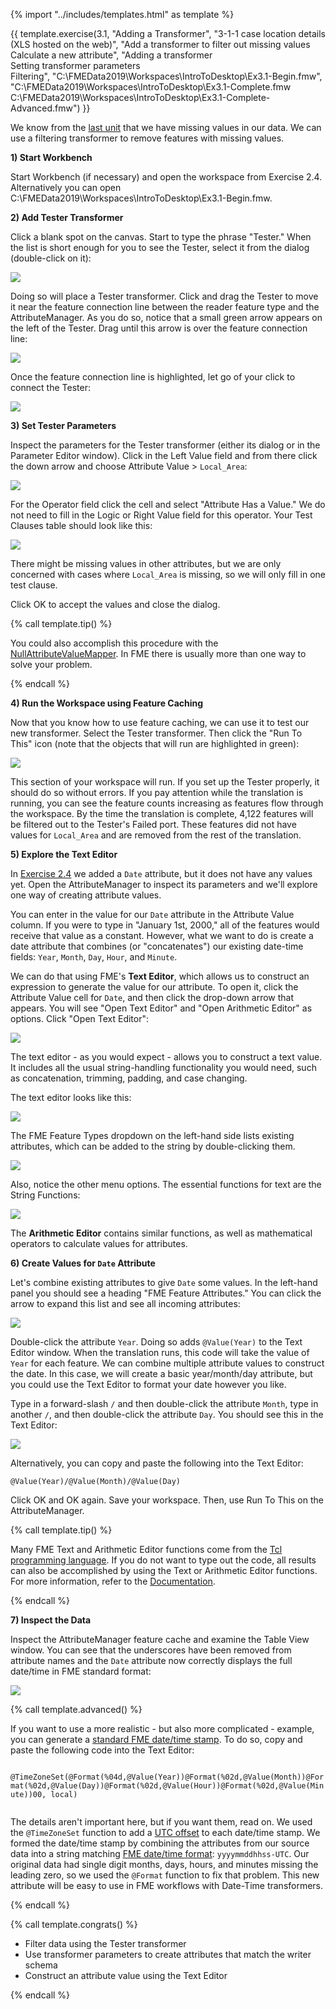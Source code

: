 {% import "../includes/templates.html" as template %}

{{ template.exercise(3.1,
               "Adding a Transformer",
               "3-1-1 case location details (XLS hosted on the web)",
               "Add a transformer to filter out missing values<br>Calculate a new attribute",
               "Adding a transformer<br>Setting transformer parameters<br>Filtering",
               "C:\\FMEData2019\\Workspaces\\IntroToDesktop\\Ex3.1-Begin.fmw",
               "C:\\FMEData2019\\Workspaces\\IntroToDesktop\\Ex3.1-Complete.fmw<br>
               C:\\FMEData2019\\Workspaces\\IntroToDesktop\\Ex3.1-Complete-Advanced.fmw")
}}

We know from the [last unit](..\2.translations\2.05.ex2.2.md) that we have missing values in our data. We can use a filtering transformer to remove features with missing values.

**1) Start Workbench**

Start Workbench (if necessary) and open the workspace from Exercise 2.4. Alternatively you can open C:\\FMEData2019\\Workspaces\\IntroToDesktop\\Ex3.1-Begin.fmw.

**2) Add Tester Transformer**

Click a blank spot on the canvas. Start to type the phrase "Tester." When the list is short enough for you to see the Tester, select it from the dialog (double-click on it):

![](./Images/tester-quick-add.png)

Doing so will place a Tester transformer. Click and drag the Tester to move it near the feature connection line between the reader feature type and the AttributeManager. As you do so, notice that a small green arrow appears on the left of the Tester. Drag until this arrow is over the feature connection line:

![](./Images/tester-drag.png)

Once the feature connection line is highlighted, let go of your click to connect the Tester:

![](./Images/tester.png)

**3) Set Tester Parameters**

Inspect the parameters for the Tester transformer (either its dialog or in the Parameter Editor window). Click in the Left Value field and from there click the down arrow and choose Attribute Value &gt; `Local_Area`:

![](./Images/tester-left.png)

For the Operator field click the cell and select "Attribute Has a Value." We do not need to fill in the Logic or Right Value field for this operator. Your Test Clauses table should look like this:

![](./Images/tester-operator.png)

There might be missing values in other attributes, but we are only concerned with cases where `Local_Area` is missing, so we will only fill in one test clause.

Click OK to accept the values and close the dialog.

{% call template.tip() %}

<p>
  You could also accomplish this procedure with the <a href="http://docs.safe.com/fme/html/FME_Desktop_Documentation/FME_Transformers/Transformers/nullattributemapper.htm">NullAttributeValueMapper</a>. In FME there is usually more than one way to solve your problem.
</p>

{% endcall %}

**4) Run the Workspace using Feature Caching**

Now that you know how to use feature caching, we can use it to test our new transformer. Select the Tester transformer. Then click the "Run To This" icon (note that the objects that will run are highlighted in green):

![](./Images/tester-run-to-this.png)

This section of your workspace will run. If you set up the Tester properly, it should do so without errors. If you pay attention while the translation is running, you can see the feature counts increasing as features flow through the workspace. By the time the translation is complete, 4,122 features will be filtered out to the Tester's Failed port. These features did not have values for `Local_Area` and are removed from the rest of the translation.

**5) Explore the Text Editor**

In [Exercise 2.4](../2.translations/2.09.ex2.4.md) we added a `Date` attribute, but it does not have any values yet. Open the AttributeManager to inspect its parameters and we'll explore one way of creating attribute values.

You can enter in the value for our `Date` attribute in the Attribute Value column. If you were to type in "January 1st, 2000," all of the features would receive that value as a constant. However, what we want to do is create a date attribute that combines (or "concatenates") our existing date-time fields: `Year`, `Month`, `Day`, `Hour`, and `Minute`.

We can do that using FME's **Text Editor**, which allows us to construct an expression to generate the value for our attribute. To open it, click the Attribute Value cell for `Date`, and then click the drop-down arrow that appears. You will see "Open Text Editor" and "Open Arithmetic Editor" as options. Click "Open Text Editor":

![](./Images/attribute-manager-text-editor.png)

The text editor - as you would expect - allows you to construct a text value. It includes all the usual string-handling functionality you would need, such as concatenation, trimming, padding, and case changing.

The text editor looks like this:

![](./Images/text-editor.png)

The FME Feature Types dropdown on the left-hand side lists existing attributes, which can be added to the string by double-clicking them.

![](./Images/text-editor-attributes.png)

Also, notice the other menu options. The essential functions for text are the String Functions:

![](./Images/Img4.017.AttributeManagerTextEditStrings.png)

The **Arithmetic Editor** contains similar functions, as well as mathematical operators to calculate values for attributes.

**6) Create Values for `Date` Attribute**

Let's combine existing attributes to give `Date` some values. In the left-hand panel you should see a heading "FME Feature Attributes." You can click the arrow to expand this list and see all incoming attributes:

![](./Images/text-editor-expand.png)

Double-click the attribute `Year`. Doing so adds `@Value(Year)` to the Text Editor window. When the translation runs, this code will take the value of `Year` for each feature. We can combine multiple attribute values to construct the date. In this case, we will create a basic year/month/day attribute, but you could use the Text Editor to format your date however you like.

Type in a forward-slash `/` and then double-click the attribute `Month`, type in another `/`, and then double-click the attribute `Day`. You should see this in the Text Editor:

![](./Images/text-editor-date.png)

Alternatively, you can copy and paste the following into the Text Editor:

```
@Value(Year)/@Value(Month)/@Value(Day)
```

Click OK and OK again. Save your workspace. Then, use Run To This on the AttributeManager.

{% call template.tip() %}

Many FME Text and Arithmetic Editor functions come from the <a href="https://en.wikipedia.org/wiki/Tcl">Tcl programming language</a>. If you do not want to type out the code, all results can also be accomplished by using the Text or Arithmetic Editor functions. For more information, refer to the <a href="http://docs.safe.com/fme/html/FME_Desktop_Documentation/FME_Workbench/!Transformer_Parameters/text_editor.htm">Documentation</a>.

{% endcall %}

**7) Inspect the Data**

Inspect the AttributeManager feature cache and examine the Table View window. You can see that the underscores have been removed from attribute names and the `Date` attribute now correctly displays the full date/time in FME standard format:

![](./Images/results-table.png)

{% call template.advanced() %}

<p>
  If you want to use a more realistic - but also more complicated - example, you can generate a <a href="https://docs.safe.com/fme/html/FME_Desktop_Documentation/FME_Workbench/!Transformer_Parameters/standard_fme_date_time_format.htm">standard FME date/time stamp</a>. To do so, copy and paste the following code into the Text Editor:
  <br>
  <code>
    @TimeZoneSet(@Format(%04d,@Value(Year))@Format(%02d,@Value(Month))@Format(%02d,@Value(Day))@Format(%02d,@Value(Hour))@Format(%02d,@Value(Minute))00, local)
  </code>
</p>

<p>
  The details aren't important here, but if you want them, read on. We used the <code>@TimeZoneSet</code> function to add a <a href="https://en.wikipedia.org/wiki/UTC_offset">UTC offset</a> to each date/time stamp. We formed the date/time stamp by combining the attributes from our source data into a string matching <a href="https://docs.safe.com/fme/html/FME_Desktop_Documentation/FME_Workbench/!Transformer_Parameters/standard_fme_date_time_format.htm">FME date/time format</a>: <code>yyyymmddhhss-UTC</code>. Our original data had single digit months, days, hours, and minutes missing the leading zero, so we used the <code>@Format</code> function to fix that problem. This new attribute will be easy to use in FME workflows with Date-Time transformers.
</p>

{% endcall %}

{% call template.congrats() %}

<ul>
  <li>Filter data using the Tester transformer</li>
  <li>Use transformer parameters to create attributes that match the writer schema</li>
  <li>Construct an attribute value using the Text Editor</li>
</ul>

{% endcall %}
